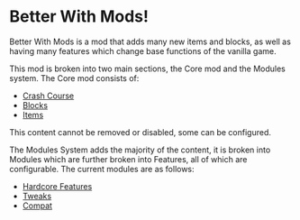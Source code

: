 # Better With Mods!

Better With Mods is a mod that adds many new items and blocks, as well as having many features which change base functions of the vanilla game.

This mod is broken into two main sections, the Core mod and the Modules system.
The Core mod consists of:
   * [Crash Course](crashcourse/index.md) 
   * [Blocks](blocks/index.md)
   * [Items](items/index.md)  
   
This content cannot be removed or disabled, some can be configured.  

The Modules System adds the majority of the content, it is broken into Modules which are further broken into Features, all of which are configurable. The current modules are as follows:  
   * [Hardcore Features](hardcore/index.md)  
   * [Tweaks](tweaks.md)
   * [Compat](compat.md)
 

